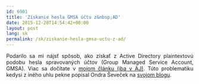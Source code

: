 ```yaml
---
id: 6901
title: 'Získanie hesla GMSA účtu z&nbsp;AD'
date: 2015-12-28T14:54:42+00:00
layout: post
lang: sk
permalink: /sk/ziskanie-hesla-gmsa-uctu-z-ad/
---
```

<p style="text-align: justify;">
  Podarilo sa&nbsp;mi nájsť spôsob, ako získať z&nbsp;Active Directory plaintextovú podobu hesla spravovaných účtov (Group Managed Service Account, GMSA). Viac sa&nbsp;dočítate v&nbsp;<a href="https://www.dsinternals.com/en/retrieving-cleartext-gmsa-passwords-from-active-directory/">mojom článku (iba v&nbsp;AJ)</a>. Túto problematiku kedysi z&nbsp;iného uhlu pekne popísal Ondra Ševeček na&nbsp;<a href="https://www.sevecek.com/Lists/Posts/Post.aspx?ID=482">svojom blogu</a>.
</p>